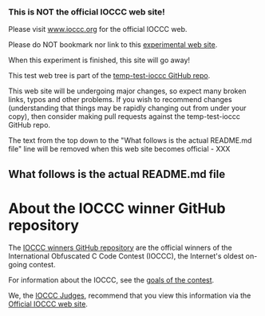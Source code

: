 ### This is NOT the official IOCCC web site!

Please visit www.ioccc.org for the official IOCCC web.

Please do NOT bookmark nor link to this [experimental web site](https://ioccc-src.github.io/temp-test-ioccc/).

When this experiment is finished, this site will go away!

This test web tree is part of the [temp-test-ioccc GitHub repo](https://github.com/ioccc-src/temp-test-ioccc).

This web site will be undergoing major changes, so expect many
broken links, typos and other problems. If you wish to recommend
changes (understanding that things may be rapidly changing out from
under your copy), then consider making pull requests against the
temp-test-ioccc GitHub repo.

The text from the top down to the "What follows is the actual README.md file"
line will be removed when this web site becomes official - XXX

## What follows is the actual README.md file
# About the IOCCC winner GitHub repository

The <A HREF="https://www.ioccc.org/index.html">IOCCC winners GitHub repository</A>
are the official winners of the International Obfuscated C Code Contest (IOCCC),
the Internet's oldest on-going contest.

For information about the IOCCC, see the <A HREF="https://www.ioccc.org/index.html#goals">goals
of the contest</A>.

We, the <A HREF="https://www.ioccc.org/judges.html">IOCCC Judges</A>, recommend that you view
this information via the
<A HREF="https://www.ioccc.org/index.html">Official IOCCC web site</A>.
